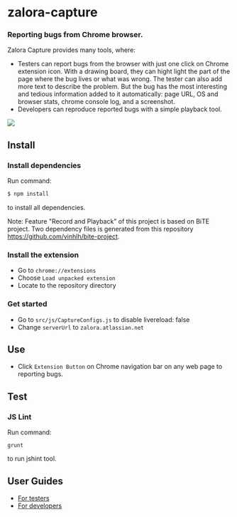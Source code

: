 # zalora-capture

### Reporting bugs from Chrome browser.

Zalora Capture provides many tools, where:

- Testers can report bugs from the browser with just one click on Chrome extension icon. With a drawing board, they can hight light the part of the page where the bug lives or what was wrong. The tester can also add more text to describe the problem. But the bug has the most interesting and tedious information added to it automatically: page URL, OS and browser stats, chrome console log, and a screenshot. 
- Developers can reproduce reported bugs with a simple playback tool.

![](https://github.com/zalora/zalora-capture/raw/master/docs/images/2015-06-05_16-56-37.png)


## Install
### Install dependencies
Run command:
```sh
$ npm install
``` 
to install all dependencies.

Note: Feature "Record and Playback" of this project is based on BiTE project.
Two dependency files is generated from this repository https://github.com/vinhlh/bite-project.

### Install the extension

- Go to `chrome://extensions`
- Choose `Load unpacked extension`
- Locate to the repository directory

### Get started
- Go to `src/js/CaptureConfigs.js` to disable livereload: false
- Change `serverUrl` to `zalora.atlassian.net`

## Use

- Click `Extension Button` on Chrome navigation bar on any web page to reporting bugs.

## Test
### JS Lint
Run command:
``` 
grunt
```

to run jshint tool.

## User Guides

- [For testers](https://github.com/zalora/zalora-capture/wiki/User-Guides-(for-testers))
- [For developers](https://github.com/zalora/zalora-capture/wiki/User-Guides-(for-developers))
